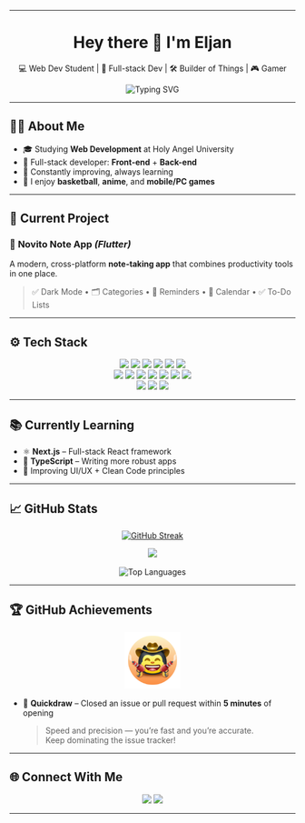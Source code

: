 ------
<!-- Profile Header -->
<h1 align="center">Hey there 👋 I'm Eljan</h1>
<p align="center">💻 Web Dev Student | 🧠 Full-stack Dev | 🛠️ Builder of Things | 🎮 Gamer</p>

<p align="center">
  <img src="https://readme-typing-svg.demolab.com?font=Fira+Code&size=22&pause=1000&center=true&vCenter=true&width=435&lines=Web+Dev+Student+%F0%9F%93%9A;Passionate+about+Tech+%F0%9F%94%A5;Always+Learning+%F0%9F%93%96;Let%27s+Build+Something+Cool!+%F0%9F%9A%80" alt="Typing SVG" />
</p>

---

## 👨‍💻 About Me

- 🎓 Studying **Web Development** at Holy Angel University  
- 🔧 Full-stack developer: **Front-end** + **Back-end**  
- 🧠 Constantly improving, always learning  
- 🏀 I enjoy **basketball**, **anime**, and **mobile/PC games**

---

## 🚧 Current Project

### 📝 **Novito Note App** *(Flutter)*
A modern, cross-platform **note-taking app** that combines productivity tools in one place.

> ✅ Dark Mode • 🗂️ Categories • 🔔 Reminders • 📅 Calendar • ✅ To-Do Lists

---

## ⚙️ Tech Stack

<p align="center">
  <img src="https://img.shields.io/badge/HTML5-E34F26?style=flat-square&logo=html5&logoColor=white"/>
  <img src="https://img.shields.io/badge/CSS3-1572B6?style=flat-square&logo=css3&logoColor=white"/>
  <img src="https://img.shields.io/badge/JavaScript-F7DF1E?style=flat-square&logo=javascript&logoColor=black"/>
  <img src="https://img.shields.io/badge/TypeScript-3178C6?style=flat-square&logo=typescript&logoColor=white"/>
  <img src="https://img.shields.io/badge/Dart-0175C2?style=flat-square&logo=dart&logoColor=white"/>
  <img src="https://img.shields.io/badge/Flutter-02569B?style=flat-square&logo=flutter&logoColor=white"/>
  <br/>
  <img src="https://img.shields.io/badge/Angular-DD0031?style=flat-square&logo=angular&logoColor=white"/>
  <img src="https://img.shields.io/badge/Next.js-000000?style=flat-square&logo=next.js&logoColor=white"/>
  <img src="https://img.shields.io/badge/Node.js-339933?style=flat-square&logo=node.js&logoColor=white"/>
  <img src="https://img.shields.io/badge/MySQL-4479A1?style=flat-square&logo=mysql&logoColor=white"/>
  <img src="https://img.shields.io/badge/MongoDB-4ea94b?style=flat-square&logo=mongodb&logoColor=white"/>
  <img src="https://img.shields.io/badge/Firebase-FFCA28?style=flat-square&logo=firebase&logoColor=black"/>
  <img src="https://img.shields.io/badge/Netlify-00C7B7?style=flat-square&logo=netlify&logoColor=white"/>
  <br/>
  <img src="https://img.shields.io/badge/Git-F05033?style=flat-square&logo=git&logoColor=white"/>
  <img src="https://img.shields.io/badge/GitHub-181717?style=flat-square&logo=github&logoColor=white"/>
  <img src="https://img.shields.io/badge/Notion-000000?style=flat-square&logo=notion&logoColor=white"/>
</p>

---

## 📚 Currently Learning

- ⚛️ **Next.js** – Full-stack React framework  
- 🧠 **TypeScript** – Writing more robust apps  
- 🎨 Improving UI/UX + Clean Code principles

---

## 📈 GitHub Stats
<p align="center">
  <a href="https://git.io/streak-stats"><img src="https://streak-stats.demolab.com?user=eljan123&theme=dark&date_format=M%20j%5B%2C%20Y%5D" alt="GitHub Streak" /></a>
</p>
<p align="center">
  <picture>
  <source
    srcset="https://github-readme-stats.vercel.app/api?username=eljan123&show_icons=true&theme=dark"
    media="(prefers-color-scheme: dark)"
  />
  <img src="https://github-readme-stats.vercel.app/api?username=eljan123&show_icons=true" />
</picture>
</p>

<p align="center">
  <img src="https://github-readme-stats.vercel.app/api/top-langs/?username=eljan123&layout=donut" alt="Top Languages">
</p>



---

## 🏆 GitHub Achievements

<p align="center">
  <img src="https://github.com/Schweinepriester/github-profile-achievements/blob/main/images/quickdraw-default.png?raw=true" width="100" alt="Quickdraw badge"/>
</p>

- 🏹 **Quickdraw** – Closed an issue or pull request within **5 minutes** of opening  
  > Speed and precision — you’re fast and you’re accurate.  
  > Keep dominating the issue tracker!

---

## 🌐 Connect With Me

<p align="center">
  <a href="https://www.linkedin.com/in/eljan-pamintuan-6149641a0/"><img src="https://img.shields.io/badge/LinkedIn-0077B5?style=flat-square&logo=linkedin&logoColor=white"/></a>
  <a href="https://github.com/eljan123"><img src="https://img.shields.io/badge/GitHub-181717?style=flat-square&logo=github&logoColor=white"/></a>
</p>

---
